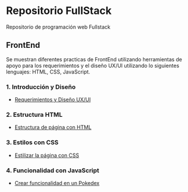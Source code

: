 # Repositorio FullStack
Repositorio de programación web Fullstack

## FrontEnd
Se muestran diferentes practicas de FrontEnd utilizando herramientas de apoyo para los requerimientos
y el diseño UX/UI utilizando lo siguientes lenguajes: HTML, CSS, JavaScript.
### 1. Introducción y Diseño
- [Requerimientos y Diseño UX/UI](https://github.com/eduardocastro23/FullStack/blob/main/FrontEnd/Abogabot.md)

### 2. Estructura HTML
- [Estructura de página con HTML](https://eduardocastro23.github.io/FullStack/FrontEnd/Practica%202%20HTML/index.html)

### 3. Estilos con CSS
- [Estilizar la página con CSS](https://eduardocastro23.github.io/FullStack/FrontEnd/Practica%203%20Vacunaci%C3%B3n/index.html)

### 4. Funcionalidad con JavaScript
- [Crear funcionalidad en un Pokedex](https://github.com/eduardocastro23/FullStack/blob/main/FrontEnd/Practica%204%20Pokedex/index.html)
